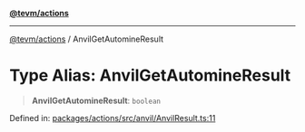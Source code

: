 [**@tevm/actions**](../README.md)

***

[@tevm/actions](../globals.md) / AnvilGetAutomineResult

# Type Alias: AnvilGetAutomineResult

> **AnvilGetAutomineResult**: `boolean`

Defined in: [packages/actions/src/anvil/AnvilResult.ts:11](https://github.com/evmts/tevm-monorepo/blob/main/packages/actions/src/anvil/AnvilResult.ts#L11)
